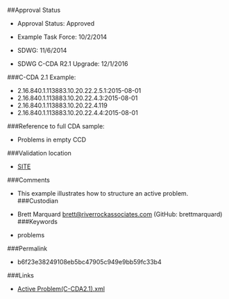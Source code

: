 ##Approval Status 

* Approval Status: Approved
* Example Task Force: 10/2/2014
* SDWG: 11/6/2014

* SDWG C-CDA R2.1 Upgrade: 12/1/2016    

###C-CDA 2.1 Example: 
 

* 2.16.840.1.113883.10.20.22.2.5.1:2015-08-01
* 2.16.840.1.113883.10.20.22.4.3:2015-08-01
* 2.16.840.1.113883.10.20.22.4.119
* 2.16.840.1.113883.10.20.22.4.4:2015-08-01


###Reference to full CDA sample:
* Problems in empty CCD


###Validation location

* [SITE](https://sitenv.org/c-cda-validator)


###Comments

* This example illustrates how to structure an active problem.
###Custodian

* Brett Marquard brett@riverrockassociates.com (GitHub: brettmarquard)
###Keywords

* problems

###Permalink 

* b6f23e38249108eb5bc47905c949e9bb59fc33b4

###Links 

* [Active Problem(C-CDA2.1).xml](https://github.com/HL7/C-CDA-Examples/tree/master/Problems/Active%20Problem/Active%20Problem%28C-CDA2.1%29.xml)
